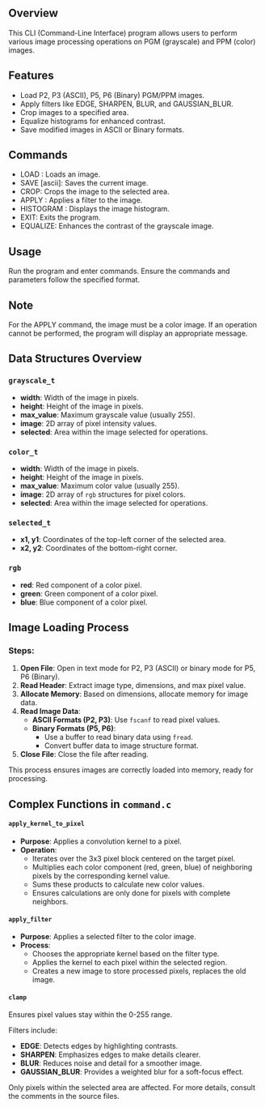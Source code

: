 ## Overview

This CLI (Command-Line Interface) program allows users to perform various
image processing operations on PGM (grayscale) and PPM (color) images.

## Features

- Load P2, P3 (ASCII), P5, P6 (Binary) PGM/PPM images.
- Apply filters like EDGE, SHARPEN, BLUR, and GAUSSIAN_BLUR.
- Crop images to a specified area.
- Equalize histograms for enhanced contrast.
- Save modified images in ASCII or Binary formats.

## Commands

- LOAD <filename>: Loads an image.
- SAVE <filename> [ascii]: Saves the current image.
- CROP: Crops the image to the selected area.
- APPLY <filter>: Applies a filter to the image.
- HISTOGRAM <x> <y>: Displays the image histogram.
- EXIT: Exits the program.
- EQUALIZE: Enhances the contrast of the grayscale image.

## Usage

Run the program and enter commands. Ensure the commands and
parameters follow the specified format.

## Note

For the APPLY command, the image must be a color image. If an operation
cannot be performed, the program will display an appropriate message.

## Data Structures Overview

### `grayscale_t`

- **width**: Width of the image in pixels.
- **height**: Height of the image in pixels.
- **max_value**: Maximum grayscale value (usually 255).
- **image**: 2D array of pixel intensity values.
- **selected**: Area within the image selected for operations.

### `color_t`

- **width**: Width of the image in pixels.
- **height**: Height of the image in pixels.
- **max_value**: Maximum color value (usually 255).
- **image**: 2D array of `rgb` structures for pixel colors.
- **selected**: Area within the image selected for operations.

### `selected_t`

- **x1, y1**: Coordinates of the top-left corner of the selected area.
- **x2, y2**: Coordinates of the bottom-right corner.

### `rgb`

- **red**: Red component of a color pixel.
- **green**: Green component of a color pixel.
- **blue**: Blue component of a color pixel.

## Image Loading Process

### Steps:

1. **Open File**: Open in text mode for P2, P3 (ASCII) or binary mode for P5, P6 (Binary).
2. **Read Header**: Extract image type, dimensions, and max pixel value.
3. **Allocate Memory**: Based on dimensions, allocate memory for image data.
4. **Read Image Data**:
   - **ASCII Formats (P2, P3)**: Use `fscanf` to read pixel values.
   - **Binary Formats (P5, P6)**:
     - Use a buffer to read binary data using `fread`.
     - Convert buffer data to image structure format.
5. **Close File**: Close the file after reading.

This process ensures images are correctly loaded into memory, ready for processing.

## Complex Functions in `command.c`

#### `apply_kernel_to_pixel`

- **Purpose**: Applies a convolution kernel to a pixel.
- **Operation**:
  - Iterates over the 3x3 pixel block centered on the target pixel.
  - Multiplies each color component (red, green, blue) of neighboring pixels
    by the corresponding kernel value.
  - Sums these products to calculate new color values.
  - Ensures calculations are only done for pixels with complete neighbors.

#### `apply_filter`

- **Purpose**: Applies a selected filter to the color image.
- **Process**:
  - Chooses the appropriate kernel based on the filter type.
  - Applies the kernel to each pixel within the selected region.
  - Creates a new image to store processed pixels, replaces the old image.

#### `clamp`

Ensures pixel values stay within the 0-255 range.

Filters include:

- **EDGE**: Detects edges by highlighting contrasts.
- **SHARPEN**: Emphasizes edges to make details clearer.
- **BLUR**: Reduces noise and detail for a smoother image.
- **GAUSSIAN_BLUR**: Provides a weighted blur for a soft-focus effect.

Only pixels within the selected area are affected.
For more details, consult the comments in the source files.
